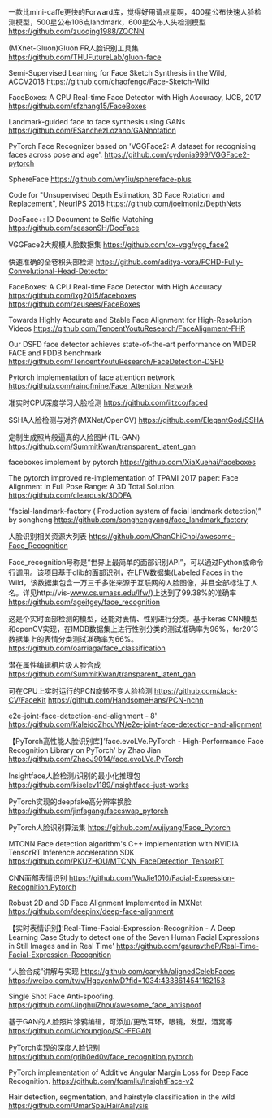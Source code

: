 一款比mini-caffe更快的Forward库，觉得好用请点星啊，400星公布快速人脸检测模型，500星公布106点landmark，600星公布人头检测模型
https://github.com/zuoqing1988/ZQCNN

(MXnet-Gluon)Gluon FR人脸识别工具集
https://github.com/THUFutureLab/gluon-face

Semi-Supervised Learning for Face Sketch Synthesis in the Wild, ACCV2018
https://github.com/chaofengc/Face-Sketch-Wild

FaceBoxes: A CPU Real-time Face Detector with High Accuracy, IJCB, 2017
https://github.com/sfzhang15/FaceBoxes

Landmark-guided face to face synthesis using GANs 
https://github.com/ESanchezLozano/GANnotation

PyTorch Face Recognizer based on 'VGGFace2: A dataset for recognising faces across pose and age'.
https://github.com/cydonia999/VGGFace2-pytorch

SphereFace
https://github.com/wy1iu/sphereface-plus

Code for "Unsupervised Depth Estimation, 3D Face Rotation and Replacement", NeurIPS 2018
https://github.com/joelmoniz/DepthNets

DocFace+: ID Document to Selfie Matching
https://github.com/seasonSH/DocFace

VGGFace2大规模人脸数据集
https://github.com/ox-vgg/vgg_face2

快速准确的全卷积头部检测
https://github.com/aditya-vora/FCHD-Fully-Convolutional-Head-Detector

FaceBoxes: A CPU Real-time Face Detector with High Accuracy
https://github.com/lxg2015/faceboxes
https://github.com/zeusees/FaceBoxes

Towards Highly Accurate and Stable Face Alignment for High-Resolution Videos
https://github.com/TencentYoutuResearch/FaceAlignment-FHR

Our DSFD face detector achieves state-of-the-art performance on WIDER FACE and FDDB benchmark
https://github.com/TencentYoutuResearch/FaceDetection-DSFD

Pytorch implementation of face attention network
https://github.com/rainofmine/Face_Attention_Network

准实时CPU深度学习人脸检测
https://github.com/iitzco/faced

SSHA人脸检测与对齐(MXNet/OpenCV)
https://github.com/ElegantGod/SSHA

定制生成照片般逼真的人脸图片(TL-GAN)
https://github.com/SummitKwan/transparent_latent_gan

faceboxes implement by pytorch
https://github.com/XiaXuehai/faceboxes

The pytorch improved re-implementation of TPAMI 2017 paper: Face Alignment in Full Pose Range: A 3D Total Solution.
https://github.com/cleardusk/3DDFA

“facial-landmark-factory ( Production system of facial landmark detection)” by songheng 
https://github.com/songhengyang/face_landmark_factory

人脸识别相关资源大列表
https://github.com/ChanChiChoi/awesome-Face_Recognition

Face_recognition号称是“世界上最简单的面部识别API”，可以通过Python或命令行调用。该项目基于dlib的面部识别，在LFW数据集(Labeled Faces in the Wild，该数据集包含一万三千多张来源于互联网的人脸图像，并且全部标注了人名。详见http://vis-www.cs.umass.edu/lfw/)上达到了99.38%的准确率
https://github.com/ageitgey/face_recognition

这是个实时面部检测的模型，还能对表情、性别进行分类。基于keras CNN模型和openCV实现，在IMDB数据集上进行性别分类的测试准确率为96%，fer2013数据集上的表情分类测试准确率为66%。
https://github.com/oarriaga/face_classification

潜在属性编辑相片级人脸合成
https://github.com/SummitKwan/transparent_latent_gan

可在CPU上实时运行的PCN旋转不变人脸检测
https://github.com/Jack-CV/FaceKit
https://github.com/HandsomeHans/PCN-ncnn

e2e-joint-face-detection-and-alignment - 8'
https://github.com/KaleidoZhouYN/e2e-joint-face-detection-and-alignment

【PyTorch高性能人脸识别库】’face.evoLVe.PyTorch - High-Performance Face Recognition Library on PyTorch' by Zhao Jian 
https://github.com/ZhaoJ9014/face.evoLVe.PyTorch

Insightface人脸检测/识别的最小化推理包
https://github.com/kiselev1189/insightface-just-works

PyTorch实现的deepfake高分辨率换脸
https://github.com/jinfagang/faceswap_pytorch

PyTorch人脸识别算法集
https://github.com/wujiyang/Face_Pytorch

MTCNN Face detection algorithm's C++ implementation with NVIDIA TensorRT Inference acceleration SDK
https://github.com/PKUZHOU/MTCNN_FaceDetection_TensorRT

CNN面部表情识别
https://github.com/WuJie1010/Facial-Expression-Recognition.Pytorch

Robust 2D and 3D Face Alignment Implemented in MXNet
https://github.com/deepinx/deep-face-alignment

【实时表情识别】’Real-Time-Facial-Expression-Recognition - A Deep Learning Case Study to detect one of the Seven Human Facial Expressions in Still Images and in Real Time'
https://github.com/gauravtheP/Real-Time-Facial-Expression-Recognition

“人脸合成”讲解与实现
https://github.com/carykh/alignedCelebFaces
https://weibo.com/tv/v/HgcycnIwD?fid=1034:4338614541162153

Single Shot Face Anti-spoofing.
https://github.com/JinghuiZhou/awesome_face_antispoof

基于GAN的人脸照片涂鸦编辑，可添加/更改耳环，眼镜，发型，酒窝等
https://github.com/JoYoungjoo/SC-FEGAN

PyTorch实现的深度人脸识别
https://github.com/grib0ed0v/face_recognition.pytorch

PyTorch implementation of Additive Angular Margin Loss for Deep Face Recognition.
https://github.com/foamliu/InsightFace-v2

Hair detection, segmentation, and hairstyle classification in the wild
https://github.com/UmarSpa/HairAnalysis

